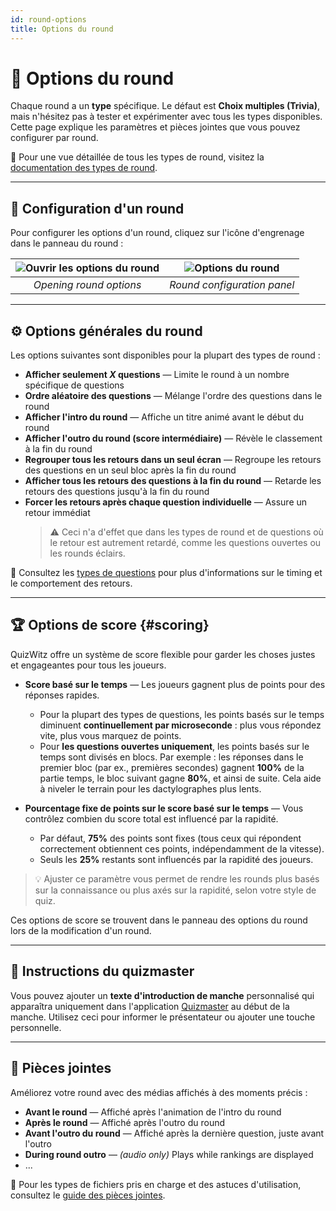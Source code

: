 ```yaml
---
id: round-options
title: Options du round
---
```


# 🔄 Options du round

Chaque round a un **type** spécifique. Le défaut est **Choix multiples (Trivia)**, mais n'hésitez pas à tester et expérimenter avec tous les types disponibles. Cette page explique les paramètres et pièces jointes que vous pouvez configurer par round.

📘 Pour une vue détaillée de tous les types de round, visitez la [documentation des types de round](../round-types/000-round-types.md).

---

## 🔧 Configuration d'un round

Pour configurer les options d'un round, cliquez sur l'icône d'engrenage dans le panneau du round :

| ![Ouvrir les options du round](/images/open-round-options.png) | ![Options du round](/images/round-options.png) |
| :------------------------------------------------------------: | :--------------------------------------------: |
|                     _Opening round options_                    |           _Round configuration panel_          |

---

## ⚙️ Options générales du round

Les options suivantes sont disponibles pour la plupart des types de round :

- **Afficher seulement _X_ questions** — Limite le round à un nombre spécifique de questions
- **Ordre aléatoire des questions** — Mélange l'ordre des questions dans le round
- **Afficher l'intro du round** — Affiche un titre animé avant le début du round
- **Afficher l'outro du round (score intermédiaire)** — Révèle le classement à la fin du round
- **Regrouper tous les retours dans un seul écran** — Regroupe les retours des questions en un seul bloc après la fin du round
- **Afficher tous les retours des questions à la fin du round** — Retarde les retours des questions jusqu'à la fin du round
- **Forcer les retours après chaque question individuelle** — Assure un retour immédiat
  > ⚠️ Ceci n'a d'effet que dans les types de round et de questions où le retour est autrement retardé, comme les questions ouvertes ou les rounds éclairs.

📘 Consultez les [types de questions](../question-types/000-question-types.md) pour plus d'informations sur le timing et le comportement des retours.

---

## 🏆 Options de score {#scoring}

QuizWitz offre un système de score flexible pour garder les choses justes et engageantes pour tous les joueurs.

- **Score basé sur le temps** — Les joueurs gagnent plus de points pour des réponses rapides.
  - Pour la plupart des types de questions, les points basés sur le temps diminuent **continuellement par microseconde** : plus vous répondez vite, plus vous marquez de points.
  - Pour **les questions ouvertes uniquement**, les points basés sur le temps sont divisés en blocs. Par exemple : les réponses dans le premier bloc (par ex., premières secondes) gagnent **100%** de la partie temps, le bloc suivant gagne **80%**, et ainsi de suite. Cela aide à niveler le terrain pour les dactylographes plus lents.

- **Pourcentage fixe de points sur le score basé sur le temps** — Vous contrôlez combien du score total est influencé par la rapidité.
  - Par défaut, **75%** des points sont fixes (tous ceux qui répondent correctement obtiennent ces points, indépendamment de la vitesse).
  - Seuls les **25%** restants sont influencés par la rapidité des joueurs.

> 💡 Ajuster ce paramètre vous permet de rendre les rounds plus basés sur la connaissance ou plus axés sur la rapidité, selon votre style de quiz.

Ces options de score se trouvent dans le panneau des options du round lors de la modification d'un round.

---

## 📜 Instructions du quizmaster

Vous pouvez ajouter un **texte d'introduction de manche** personnalisé qui apparaîtra uniquement dans l'application [Quizmaster](../quizmaster/001-introduction.md) au début de la manche. Utilisez ceci pour informer le présentateur ou ajouter une touche personnelle.

---

## 📎 Pièces jointes

Améliorez votre round avec des médias affichés à des moments précis :

- **Avant le round** — Affiché après l'animation de l'intro du round
- **Après le round** — Affiché après l'outro du round
- **Avant l'outro du round** — Affiché après la dernière question, juste avant l'outro
- **During round outro** — _(audio only)_ Plays while rankings are displayed
- ...

📘 Pour les types de fichiers pris en charge et des astuces d'utilisation, consultez le [guide des pièces jointes](../editor/006-attachments.md).
